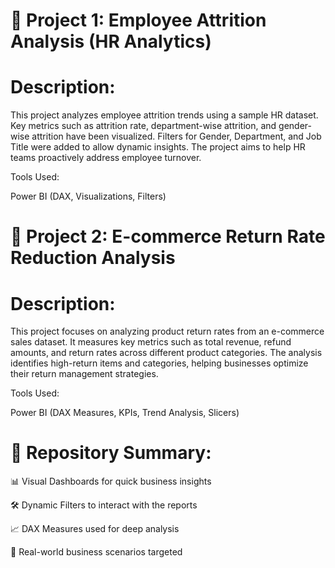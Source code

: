 # 📁 Project 1: Employee Attrition Analysis (HR Analytics)
# Description:
This project analyzes employee attrition trends using a sample HR dataset.
Key metrics such as attrition rate, department-wise attrition, and gender-wise attrition have been visualized.
Filters for Gender, Department, and Job Title were added to allow dynamic insights.
The project aims to help HR teams proactively address employee turnover.

Tools Used:

Power BI (DAX, Visualizations, Filters)
# 📁 Project 2: E-commerce Return Rate Reduction Analysis
# Description:
This project focuses on analyzing product return rates from an e-commerce sales dataset.
It measures key metrics such as total revenue, refund amounts, and return rates across different product categories.
The analysis identifies high-return items and categories, helping businesses optimize their return management strategies.

Tools Used:

Power BI (DAX Measures, KPIs, Trend Analysis, Slicers)
# 🚀 Repository Summary:
📊 Visual Dashboards for quick business insights

🛠 Dynamic Filters to interact with the reports

📈 DAX Measures used for deep analysis

🎯 Real-world business scenarios targeted

